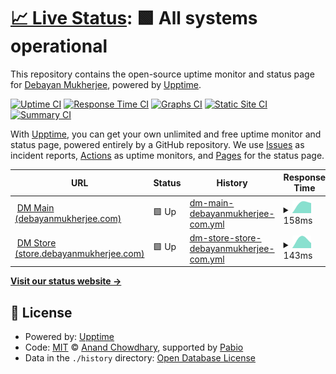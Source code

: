 # [📈 Live Status](https://mukherjeedebayan.github.io/uptime-monitor): <!--live status--> **🟩 All systems operational**

This repository contains the open-source uptime monitor and status page for [Debayan Mukherjee](https://debayanmukherjee.com), powered by [Upptime](https://github.com/upptime/upptime).

[![Uptime CI](https://github.com/mukherjeedebayan/uptime-monitor/workflows/Uptime%20CI/badge.svg)](https://github.com/mukherjeedebayan/uptime-monitor/actions?query=workflow%3A%22Uptime+CI%22)
[![Response Time CI](https://github.com/mukherjeedebayan/uptime-monitor/workflows/Response%20Time%20CI/badge.svg)](https://github.com/mukherjeedebayan/uptime-monitor/actions?query=workflow%3A%22Response+Time+CI%22)
[![Graphs CI](https://github.com/mukherjeedebayan/uptime-monitor/workflows/Graphs%20CI/badge.svg)](https://github.com/mukherjeedebayan/uptime-monitor/actions?query=workflow%3A%22Graphs+CI%22)
[![Static Site CI](https://github.com/mukherjeedebayan/uptime-monitor/workflows/Static%20Site%20CI/badge.svg)](https://github.com/mukherjeedebayan/uptime-monitor/actions?query=workflow%3A%22Static+Site+CI%22)
[![Summary CI](https://github.com/mukherjeedebayan/uptime-monitor/workflows/Summary%20CI/badge.svg)](https://github.com/mukherjeedebayan/uptime-monitor/actions?query=workflow%3A%22Summary+CI%22)

With [Upptime](https://upptime.js.org), you can get your own unlimited and free uptime monitor and status page, powered entirely by a GitHub repository. We use [Issues](https://github.com/mukherjeedebayan/uptime-monitor/issues) as incident reports, [Actions](https://github.com/mukherjeedebayan/uptime-monitor/actions) as uptime monitors, and [Pages](https://mukherjeedebayan.github.io/uptime-monitor) for the status page.

<!--start: status pages-->
<!-- This summary is generated by Upptime (https://github.com/upptime/upptime) -->
<!-- Do not edit this manually, your changes will be overwritten -->
<!-- prettier-ignore -->
| URL | Status | History | Response Time | Uptime |
| --- | ------ | ------- | ------------- | ------ |
| <img alt="" src="https://icons.duckduckgo.com/ip3/debayanmukherjee.com.ico" height="13"> [DM Main (debayanmukherjee.com)](https://debayanmukherjee.com) | 🟩 Up | [dm-main-debayanmukherjee-com.yml](https://github.com/mukherjeedebayan/uptime-monitor/commits/HEAD/history/dm-main-debayanmukherjee-com.yml) | <details><summary><img alt="Response time graph" src="./graphs/dm-main-debayanmukherjee-com/response-time-week.png" height="20"> 158ms</summary><br><a href="https://status.debayanmukherjee.com/history/dm-main-debayanmukherjee-com"><img alt="Response time 158" src="https://img.shields.io/endpoint?url=https%3A%2F%2Fraw.githubusercontent.com%2Fmukherjeedebayan%2Fuptime-monitor%2FHEAD%2Fapi%2Fdm-main-debayanmukherjee-com%2Fresponse-time.json"></a><br><a href="https://status.debayanmukherjee.com/history/dm-main-debayanmukherjee-com"><img alt="24-hour response time 158" src="https://img.shields.io/endpoint?url=https%3A%2F%2Fraw.githubusercontent.com%2Fmukherjeedebayan%2Fuptime-monitor%2FHEAD%2Fapi%2Fdm-main-debayanmukherjee-com%2Fresponse-time-day.json"></a><br><a href="https://status.debayanmukherjee.com/history/dm-main-debayanmukherjee-com"><img alt="7-day response time 158" src="https://img.shields.io/endpoint?url=https%3A%2F%2Fraw.githubusercontent.com%2Fmukherjeedebayan%2Fuptime-monitor%2FHEAD%2Fapi%2Fdm-main-debayanmukherjee-com%2Fresponse-time-week.json"></a><br><a href="https://status.debayanmukherjee.com/history/dm-main-debayanmukherjee-com"><img alt="30-day response time 158" src="https://img.shields.io/endpoint?url=https%3A%2F%2Fraw.githubusercontent.com%2Fmukherjeedebayan%2Fuptime-monitor%2FHEAD%2Fapi%2Fdm-main-debayanmukherjee-com%2Fresponse-time-month.json"></a><br><a href="https://status.debayanmukherjee.com/history/dm-main-debayanmukherjee-com"><img alt="1-year response time 158" src="https://img.shields.io/endpoint?url=https%3A%2F%2Fraw.githubusercontent.com%2Fmukherjeedebayan%2Fuptime-monitor%2FHEAD%2Fapi%2Fdm-main-debayanmukherjee-com%2Fresponse-time-year.json"></a></details> | <details><summary><a href="https://status.debayanmukherjee.com/history/dm-main-debayanmukherjee-com">100.00%</a></summary><a href="https://status.debayanmukherjee.com/history/dm-main-debayanmukherjee-com"><img alt="All-time uptime 100.00%" src="https://img.shields.io/endpoint?url=https%3A%2F%2Fraw.githubusercontent.com%2Fmukherjeedebayan%2Fuptime-monitor%2FHEAD%2Fapi%2Fdm-main-debayanmukherjee-com%2Fuptime.json"></a><br><a href="https://status.debayanmukherjee.com/history/dm-main-debayanmukherjee-com"><img alt="24-hour uptime 100.00%" src="https://img.shields.io/endpoint?url=https%3A%2F%2Fraw.githubusercontent.com%2Fmukherjeedebayan%2Fuptime-monitor%2FHEAD%2Fapi%2Fdm-main-debayanmukherjee-com%2Fuptime-day.json"></a><br><a href="https://status.debayanmukherjee.com/history/dm-main-debayanmukherjee-com"><img alt="7-day uptime 100.00%" src="https://img.shields.io/endpoint?url=https%3A%2F%2Fraw.githubusercontent.com%2Fmukherjeedebayan%2Fuptime-monitor%2FHEAD%2Fapi%2Fdm-main-debayanmukherjee-com%2Fuptime-week.json"></a><br><a href="https://status.debayanmukherjee.com/history/dm-main-debayanmukherjee-com"><img alt="30-day uptime 100.00%" src="https://img.shields.io/endpoint?url=https%3A%2F%2Fraw.githubusercontent.com%2Fmukherjeedebayan%2Fuptime-monitor%2FHEAD%2Fapi%2Fdm-main-debayanmukherjee-com%2Fuptime-month.json"></a><br><a href="https://status.debayanmukherjee.com/history/dm-main-debayanmukherjee-com"><img alt="1-year uptime 100.00%" src="https://img.shields.io/endpoint?url=https%3A%2F%2Fraw.githubusercontent.com%2Fmukherjeedebayan%2Fuptime-monitor%2FHEAD%2Fapi%2Fdm-main-debayanmukherjee-com%2Fuptime-year.json"></a></details>
| <img alt="" src="https://icons.duckduckgo.com/ip3/store.debayanmukherjee.com.ico" height="13"> [DM Store (store.debayanmukherjee.com)](https://store.debayanmukherjee.com) | 🟩 Up | [dm-store-store-debayanmukherjee-com.yml](https://github.com/mukherjeedebayan/uptime-monitor/commits/HEAD/history/dm-store-store-debayanmukherjee-com.yml) | <details><summary><img alt="Response time graph" src="./graphs/dm-store-store-debayanmukherjee-com/response-time-week.png" height="20"> 143ms</summary><br><a href="https://status.debayanmukherjee.com/history/dm-store-store-debayanmukherjee-com"><img alt="Response time 143" src="https://img.shields.io/endpoint?url=https%3A%2F%2Fraw.githubusercontent.com%2Fmukherjeedebayan%2Fuptime-monitor%2FHEAD%2Fapi%2Fdm-store-store-debayanmukherjee-com%2Fresponse-time.json"></a><br><a href="https://status.debayanmukherjee.com/history/dm-store-store-debayanmukherjee-com"><img alt="24-hour response time 143" src="https://img.shields.io/endpoint?url=https%3A%2F%2Fraw.githubusercontent.com%2Fmukherjeedebayan%2Fuptime-monitor%2FHEAD%2Fapi%2Fdm-store-store-debayanmukherjee-com%2Fresponse-time-day.json"></a><br><a href="https://status.debayanmukherjee.com/history/dm-store-store-debayanmukherjee-com"><img alt="7-day response time 143" src="https://img.shields.io/endpoint?url=https%3A%2F%2Fraw.githubusercontent.com%2Fmukherjeedebayan%2Fuptime-monitor%2FHEAD%2Fapi%2Fdm-store-store-debayanmukherjee-com%2Fresponse-time-week.json"></a><br><a href="https://status.debayanmukherjee.com/history/dm-store-store-debayanmukherjee-com"><img alt="30-day response time 143" src="https://img.shields.io/endpoint?url=https%3A%2F%2Fraw.githubusercontent.com%2Fmukherjeedebayan%2Fuptime-monitor%2FHEAD%2Fapi%2Fdm-store-store-debayanmukherjee-com%2Fresponse-time-month.json"></a><br><a href="https://status.debayanmukherjee.com/history/dm-store-store-debayanmukherjee-com"><img alt="1-year response time 143" src="https://img.shields.io/endpoint?url=https%3A%2F%2Fraw.githubusercontent.com%2Fmukherjeedebayan%2Fuptime-monitor%2FHEAD%2Fapi%2Fdm-store-store-debayanmukherjee-com%2Fresponse-time-year.json"></a></details> | <details><summary><a href="https://status.debayanmukherjee.com/history/dm-store-store-debayanmukherjee-com">100.00%</a></summary><a href="https://status.debayanmukherjee.com/history/dm-store-store-debayanmukherjee-com"><img alt="All-time uptime 100.00%" src="https://img.shields.io/endpoint?url=https%3A%2F%2Fraw.githubusercontent.com%2Fmukherjeedebayan%2Fuptime-monitor%2FHEAD%2Fapi%2Fdm-store-store-debayanmukherjee-com%2Fuptime.json"></a><br><a href="https://status.debayanmukherjee.com/history/dm-store-store-debayanmukherjee-com"><img alt="24-hour uptime 100.00%" src="https://img.shields.io/endpoint?url=https%3A%2F%2Fraw.githubusercontent.com%2Fmukherjeedebayan%2Fuptime-monitor%2FHEAD%2Fapi%2Fdm-store-store-debayanmukherjee-com%2Fuptime-day.json"></a><br><a href="https://status.debayanmukherjee.com/history/dm-store-store-debayanmukherjee-com"><img alt="7-day uptime 100.00%" src="https://img.shields.io/endpoint?url=https%3A%2F%2Fraw.githubusercontent.com%2Fmukherjeedebayan%2Fuptime-monitor%2FHEAD%2Fapi%2Fdm-store-store-debayanmukherjee-com%2Fuptime-week.json"></a><br><a href="https://status.debayanmukherjee.com/history/dm-store-store-debayanmukherjee-com"><img alt="30-day uptime 100.00%" src="https://img.shields.io/endpoint?url=https%3A%2F%2Fraw.githubusercontent.com%2Fmukherjeedebayan%2Fuptime-monitor%2FHEAD%2Fapi%2Fdm-store-store-debayanmukherjee-com%2Fuptime-month.json"></a><br><a href="https://status.debayanmukherjee.com/history/dm-store-store-debayanmukherjee-com"><img alt="1-year uptime 100.00%" src="https://img.shields.io/endpoint?url=https%3A%2F%2Fraw.githubusercontent.com%2Fmukherjeedebayan%2Fuptime-monitor%2FHEAD%2Fapi%2Fdm-store-store-debayanmukherjee-com%2Fuptime-year.json"></a></details>

<!--end: status pages-->

[**Visit our status website →**](https://mukherjeedebayan.github.io/uptime-monitor)

## 📄 License

- Powered by: [Upptime](https://github.com/upptime/upptime)
- Code: [MIT](./LICENSE) © [Anand Chowdhary](https://anandchowdhary.com), supported by [Pabio](https://pabio.com)
- Data in the `./history` directory: [Open Database License](https://opendatacommons.org/licenses/odbl/1-0/)
